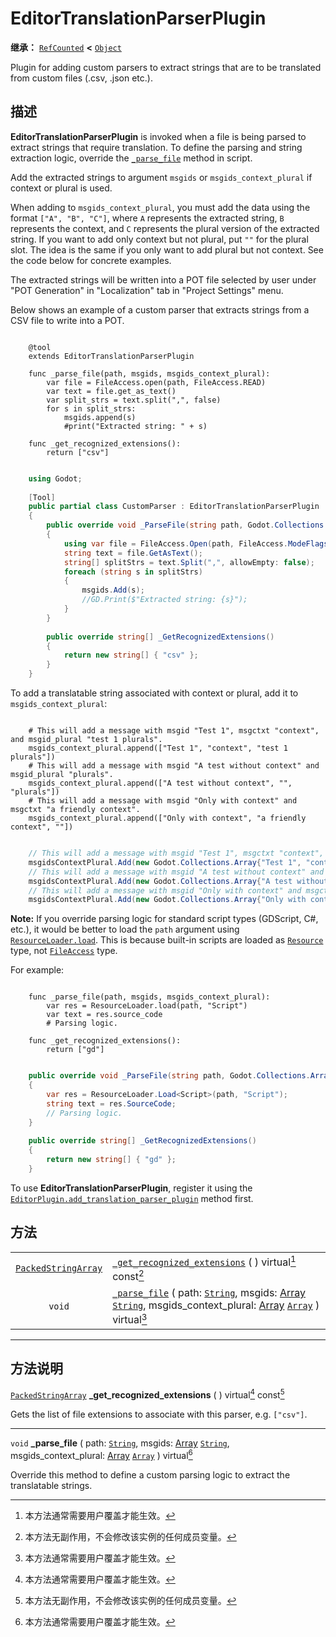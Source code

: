 <!-- ⚠ 请勿编辑本文件 ⚠ -->
<!-- 本文档使用脚本从 WeDot 引擎源码仓库生成。 -->
<!-- 生成脚本：https://github.com/WeDot-Engine/WeDot/tree/4.3/doc/tools/make_md.py； -->
<!-- 原文件：https://github.com/WeDot-Engine/WeDot/tree/4.3/doc/classes/EditorTranslationParserPlugin.xml。 -->

<div id="_class_editortranslationparserplugin"></div>

# EditorTranslationParserPlugin

**继承：** [`RefCounted`](class_refcounted.md) **<** [`Object`](class_object.md)

Plugin for adding custom parsers to extract strings that are to be translated from custom files (.csv, .json etc.).

## 描述

**EditorTranslationParserPlugin** is invoked when a file is being parsed to extract strings that require translation. To define the parsing and string extraction logic, override the [`_parse_file`](#class_editortranslationparserplugin_private_method__parse_file) method in script.

Add the extracted strings to argument `msgids` or `msgids_context_plural` if context or plural is used.

When adding to `msgids_context_plural`, you must add the data using the format `["A", "B", "C"]`, where `A` represents the extracted string, `B` represents the context, and `C` represents the plural version of the extracted string. If you want to add only context but not plural, put `""` for the plural slot. The idea is the same if you only want to add plural but not context. See the code below for concrete examples.

The extracted strings will be written into a POT file selected by user under "POT Generation" in "Localization" tab in "Project Settings" menu.

Below shows an example of a custom parser that extracts strings from a CSV file to write into a POT.



```gdscript

    @tool
    extends EditorTranslationParserPlugin
    
    func _parse_file(path, msgids, msgids_context_plural):
        var file = FileAccess.open(path, FileAccess.READ)
        var text = file.get_as_text()
        var split_strs = text.split(",", false)
        for s in split_strs:
            msgids.append(s)
            #print("Extracted string: " + s)
    
    func _get_recognized_extensions():
        return ["csv"]
```

```csharp

    using Godot;
    
    [Tool]
    public partial class CustomParser : EditorTranslationParserPlugin
    {
        public override void _ParseFile(string path, Godot.Collections.Array<string> msgids, Godot.Collections.Array<Godot.Collections.Array> msgidsContextPlural)
        {
            using var file = FileAccess.Open(path, FileAccess.ModeFlags.Read);
            string text = file.GetAsText();
            string[] splitStrs = text.Split(",", allowEmpty: false);
            foreach (string s in splitStrs)
            {
                msgids.Add(s);
                //GD.Print($"Extracted string: {s}");
            }
        }
    
        public override string[] _GetRecognizedExtensions()
        {
            return new string[] { "csv" };
        }
    }
```



To add a translatable string associated with context or plural, add it to `msgids_context_plural`:



```gdscript

    # This will add a message with msgid "Test 1", msgctxt "context", and msgid_plural "test 1 plurals".
    msgids_context_plural.append(["Test 1", "context", "test 1 plurals"])
    # This will add a message with msgid "A test without context" and msgid_plural "plurals".
    msgids_context_plural.append(["A test without context", "", "plurals"])
    # This will add a message with msgid "Only with context" and msgctxt "a friendly context".
    msgids_context_plural.append(["Only with context", "a friendly context", ""])
```

```csharp

    // This will add a message with msgid "Test 1", msgctxt "context", and msgid_plural "test 1 plurals".
    msgidsContextPlural.Add(new Godot.Collections.Array{"Test 1", "context", "test 1 Plurals"});
    // This will add a message with msgid "A test without context" and msgid_plural "plurals".
    msgidsContextPlural.Add(new Godot.Collections.Array{"A test without context", "", "plurals"});
    // This will add a message with msgid "Only with context" and msgctxt "a friendly context".
    msgidsContextPlural.Add(new Godot.Collections.Array{"Only with context", "a friendly context", ""});
```



 **Note:** If you override parsing logic for standard script types (GDScript, C#, etc.), it would be better to load the `path` argument using [`ResourceLoader.load`](#class_resourceloader_method_load). This is because built-in scripts are loaded as [`Resource`](class_resource.md) type, not [`FileAccess`](class_fileaccess.md) type.

For example:



```gdscript

    func _parse_file(path, msgids, msgids_context_plural):
        var res = ResourceLoader.load(path, "Script")
        var text = res.source_code
        # Parsing logic.
    
    func _get_recognized_extensions():
        return ["gd"]
```

```csharp

    public override void _ParseFile(string path, Godot.Collections.Array<string> msgids, Godot.Collections.Array<Godot.Collections.Array> msgidsContextPlural)
    {
        var res = ResourceLoader.Load<Script>(path, "Script");
        string text = res.SourceCode;
        // Parsing logic.
    }
    
    public override string[] _GetRecognizedExtensions()
    {
        return new string[] { "gd" };
    }
```



To use **EditorTranslationParserPlugin**, register it using the [`EditorPlugin.add_translation_parser_plugin`](#class_editorplugin_method_add_translation_parser_plugin) method first.













## 方法

|||
|:-:|:--|
| [`PackedStringArray`](class_packedstringarray.md) | [`_get_recognized_extensions`](#class_editortranslationparserplugin_private_method__get_recognized_extensions) ( ) virtual[^virtual] const[^const]                                                                                                                              |
| `void`                                            | [`_parse_file`](#class_editortranslationparserplugin_private_method__parse_file) ( path: [`String`](class_string.md), msgids: [Array](class_array.md) [`String`](class_string.md), msgids_context_plural: [Array](class_array.md) [`Array`](class_array.md) ) virtual[^virtual] |

<!-- rst-class:: classref-section-separator -->

---

## 方法说明

<div id="_class_editortranslationparserplugin_private_method__get_recognized_extensions"></div>

[`PackedStringArray`](class_packedstringarray.md) **_get_recognized_extensions** ( ) virtual[^virtual] const[^const]<div id="class_editortranslationparserplugin_private_method__get_recognized_extensions"></div>

Gets the list of file extensions to associate with this parser, e.g. `["csv"]`.

<!-- rst-class:: classref-item-separator -->

---

<div id="_class_editortranslationparserplugin_private_method__parse_file"></div>

`void` **_parse_file** ( path: [`String`](class_string.md), msgids: [Array](class_array.md) [`String`](class_string.md), msgids_context_plural: [Array](class_array.md) [`Array`](class_array.md) ) virtual[^virtual]<div id="class_editortranslationparserplugin_private_method__parse_file"></div>

Override this method to define a custom parsing logic to extract the translatable strings.

[^virtual]: 本方法通常需要用户覆盖才能生效。
[^const]: 本方法无副作用，不会修改该实例的任何成员变量。
[^vararg]: 本方法除了能接受在此处描述的参数外，还能够继续接受任意数量的参数。
[^constructor]: 本方法用于构造某个类型。
[^static]: 调用本方法无需实例，可直接使用类名进行调用。
[^operator]: 本方法描述的是使用本类型作为左操作数的有效运算符。
[^bitfield]: 这个值是由下列位标志构成位掩码的整数。
[^void]: 无返回值。
